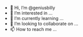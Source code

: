 - 👋 Hi, I’m @geniusbilly
- 👀 I’m interested in ...
- 🌱 I’m currently learning ...
- 💞️ I’m looking to collaborate on ...
- 📫 How to reach me ...

<!---
geniusbilly/geniusbilly is a ✨ special ✨ repository because its `README.md` (this file) appears on your GitHub profile.
You can click the Preview link to take a look at your changes.
--->
